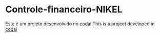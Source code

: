 # Controle-financeiro-NIKEL
Este é um projeto desenvolvido no [codai](https://plataforma.growdev.com.br/curso/codai)
This is a project developed in [codai](https://plataforma.growdev.com.br/curso/codai)

